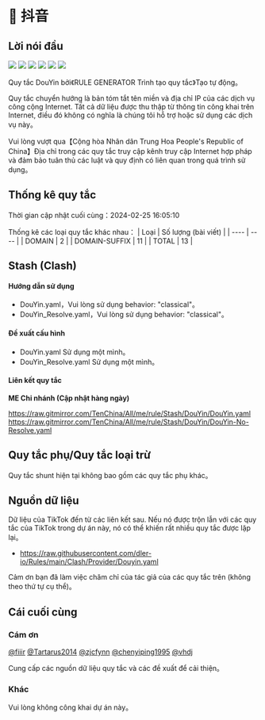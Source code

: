 # 🧸 抖音

## Lời nói đầu

![](https://shields.io/badge/-移除重复规则-ff69b4) ![](https://shields.io/badge/-DOMAIN与DOMAIN--SUFFIX合并-green) ![](https://shields.io/badge/-DOMAIN--SUFFIX间合并-critical) ![](https://shields.io/badge/-DOMAIN与DOMAIN--KEYWORD合并-9cf) ![](https://shields.io/badge/-DOMAIN--SUFFIX与DOMAIN--KEYWORD合并-blue) ![](https://shields.io/badge/-IP--CIDR(6)合并-blueviolet) 

Quy tắc DouYin bởi《RULE GENERATOR Trình tạo quy tắc》Tạo tự động。

Quy tắc chuyển hướng là bản tóm tắt tên miền và địa chỉ IP của các dịch vụ công cộng Internet. Tất cả dữ liệu được thu thập từ thông tin công khai trên Internet, điều đó không có nghĩa là chúng tôi hỗ trợ hoặc sử dụng các dịch vụ này。

Vui lòng vượt qua【Cộng hòa Nhân dân Trung Hoa People's Republic of China】Địa chỉ trong các quy tắc truy cập kênh truy cập Internet hợp pháp và đảm bảo tuân thủ các luật và quy định có liên quan trong quá trình sử dụng。

## Thống kê quy tắc

Thời gian cập nhật cuối cùng：2024-02-25 16:05:10

Thống kê các loại quy tắc khác nhau：
| Loại | Số lượng (bài viết)  | 
| ---- | ----  |
| DOMAIN | 2  | 
| DOMAIN-SUFFIX | 11  | 
| TOTAL | 13  | 


## Stash (Clash)

#### Hướng dẫn sử dụng
- DouYin.yaml，Vui lòng sử dụng behavior: "classical"。
- DouYin_Resolve.yaml，Vui lòng sử dụng behavior: "classical"。

#### Đề xuất cấu hình
- DouYin.yaml Sử dụng một mình。
- DouYin_Resolve.yaml Sử dụng một mình。

#### Liên kết quy tắc
**ME Chi nhánh (Cập nhật hàng ngày)**

https://raw.gitmirror.com/TenChina/All/me/rule/Stash/DouYin/DouYin.yaml
https://raw.gitmirror.com/TenChina/All/me/rule/Stash/DouYin/DouYin-No-Resolve.yaml

## Quy tắc phụ/Quy tắc loại trừ


Quy tắc shunt hiện tại không bao gồm các quy tắc phụ khác。

## Nguồn dữ liệu

Dữ liệu của TikTok đến từ các liên kết sau. Nếu nó được trộn lẫn với các quy tắc của TikTok trong dự án này, nó có thể khiến rất nhiều quy tắc được lặp lại。

- https://raw.githubusercontent.com/dler-io/Rules/main/Clash/Provider/Douyin.yaml


Cảm ơn bạn đã làm việc chăm chỉ của tác giả của các quy tắc trên (không theo thứ tự cụ thể)。

## Cái cuối cùng

### Cám ơn

[@fiiir](https://github.com/fiiir) [@Tartarus2014](https://github.com/Tartarus2014) [@zjcfynn](https://github.com/zjcfynn) [@chenyiping1995](https://github.com/chenyiping1995) [@vhdj](https://github.com/vhdj)

Cung cấp các nguồn dữ liệu quy tắc và các đề xuất để cải thiện。

### Khác

Vui lòng không công khai dự án này。